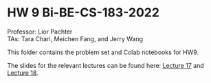# HW 9 Bi-BE-CS-183-2022
Professor: Lior Pachter  
TAs: Tara Chari, Meichen Fang, and Jerry Wang

This folder contains the problem set and Colab notebooks for HW9.

The slides for the relevant lectures can be found here: [Lecture 17](https://docs.google.com/presentation/d/1-srRR1DGyB4mTdspOELrJS-8kMexdlgisqJ9sxGZ1RI/edit?usp=sharing) and [Lecture 18](https://docs.google.com/presentation/d/1uLorkoEKoojbwuJX-pZxbnVzYLfEdIHcXEvFSalf1Pg/edit?usp=sharing).



